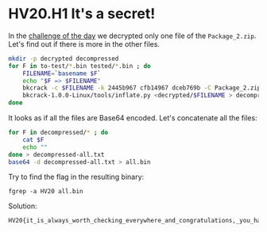 # HV20.H1 It's a secret!

In the [challenge of the day](../03/) we decrypted only one file of the `Package_2.zip`.
Let's find out if there is more in the other files.

```bash
mkdir -p decrypted decompressed
for F in to-test/*.bin tested/*.bin ; do
    FILENAME=`basename $F`
    echo "$F => $FILENAME"
    bkcrack -c $FILENAME -k 2445b967 cfb14967 dceb769b -C Package_2.zip -d decrypted/$FILENAME
    bkcrack-1.0.0-Linux/tools/inflate.py <decrypted/$FILENAME > decompressed/$FILENAME
done
```

It looks as if all the files are Base64 encoded. Let's concatenate all the files:

```bash
for F in decompressed/* ; do 
    cat $F
    echo ""
done > decompressed-all.txt
base64 -d decompressed-all.txt > all.bin
```

Try to find the flag in the resulting binary:

    fgrep -a HV20 all.bin

Solution:

    HV20{it_is_always_worth_checking_everywhere_and_congratulations,_you_have_found_a_hidden_flag}